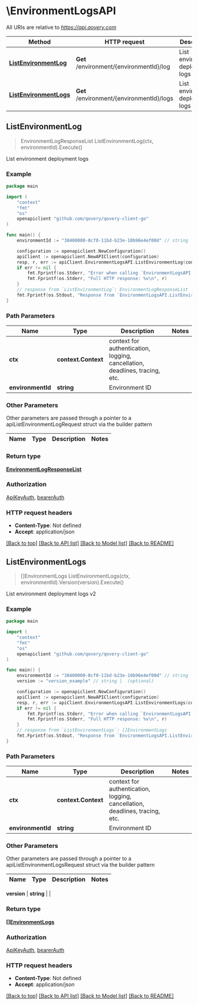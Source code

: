 # \EnvironmentLogsAPI

All URIs are relative to *https://api.qovery.com*

Method | HTTP request | Description
------------- | ------------- | -------------
[**ListEnvironmentLog**](EnvironmentLogsAPI.md#ListEnvironmentLog) | **Get** /environment/{environmentId}/log | List environment deployment logs
[**ListEnvironmentLogs**](EnvironmentLogsAPI.md#ListEnvironmentLogs) | **Get** /environment/{environmentId}/logs | List environment deployment logs v2



## ListEnvironmentLog

> EnvironmentLogResponseList ListEnvironmentLog(ctx, environmentId).Execute()

List environment deployment logs



### Example

```go
package main

import (
	"context"
	"fmt"
	"os"
	openapiclient "github.com/qovery/qovery-client-go"
)

func main() {
	environmentId := "38400000-8cf0-11bd-b23e-10b96e4ef00d" // string | Environment ID

	configuration := openapiclient.NewConfiguration()
	apiClient := openapiclient.NewAPIClient(configuration)
	resp, r, err := apiClient.EnvironmentLogsAPI.ListEnvironmentLog(context.Background(), environmentId).Execute()
	if err != nil {
		fmt.Fprintf(os.Stderr, "Error when calling `EnvironmentLogsAPI.ListEnvironmentLog``: %v\n", err)
		fmt.Fprintf(os.Stderr, "Full HTTP response: %v\n", r)
	}
	// response from `ListEnvironmentLog`: EnvironmentLogResponseList
	fmt.Fprintf(os.Stdout, "Response from `EnvironmentLogsAPI.ListEnvironmentLog`: %v\n", resp)
}
```

### Path Parameters


Name | Type | Description  | Notes
------------- | ------------- | ------------- | -------------
**ctx** | **context.Context** | context for authentication, logging, cancellation, deadlines, tracing, etc.
**environmentId** | **string** | Environment ID | 

### Other Parameters

Other parameters are passed through a pointer to a apiListEnvironmentLogRequest struct via the builder pattern


Name | Type | Description  | Notes
------------- | ------------- | ------------- | -------------


### Return type

[**EnvironmentLogResponseList**](EnvironmentLogResponseList.md)

### Authorization

[ApiKeyAuth](../README.md#ApiKeyAuth), [bearerAuth](../README.md#bearerAuth)

### HTTP request headers

- **Content-Type**: Not defined
- **Accept**: application/json

[[Back to top]](#) [[Back to API list]](../README.md#documentation-for-api-endpoints)
[[Back to Model list]](../README.md#documentation-for-models)
[[Back to README]](../README.md)


## ListEnvironmentLogs

> []EnvironmentLogs ListEnvironmentLogs(ctx, environmentId).Version(version).Execute()

List environment deployment logs v2



### Example

```go
package main

import (
	"context"
	"fmt"
	"os"
	openapiclient "github.com/qovery/qovery-client-go"
)

func main() {
	environmentId := "38400000-8cf0-11bd-b23e-10b96e4ef00d" // string | Environment ID
	version := "version_example" // string |  (optional)

	configuration := openapiclient.NewConfiguration()
	apiClient := openapiclient.NewAPIClient(configuration)
	resp, r, err := apiClient.EnvironmentLogsAPI.ListEnvironmentLogs(context.Background(), environmentId).Version(version).Execute()
	if err != nil {
		fmt.Fprintf(os.Stderr, "Error when calling `EnvironmentLogsAPI.ListEnvironmentLogs``: %v\n", err)
		fmt.Fprintf(os.Stderr, "Full HTTP response: %v\n", r)
	}
	// response from `ListEnvironmentLogs`: []EnvironmentLogs
	fmt.Fprintf(os.Stdout, "Response from `EnvironmentLogsAPI.ListEnvironmentLogs`: %v\n", resp)
}
```

### Path Parameters


Name | Type | Description  | Notes
------------- | ------------- | ------------- | -------------
**ctx** | **context.Context** | context for authentication, logging, cancellation, deadlines, tracing, etc.
**environmentId** | **string** | Environment ID | 

### Other Parameters

Other parameters are passed through a pointer to a apiListEnvironmentLogsRequest struct via the builder pattern


Name | Type | Description  | Notes
------------- | ------------- | ------------- | -------------

 **version** | **string** |  | 

### Return type

[**[]EnvironmentLogs**](EnvironmentLogs.md)

### Authorization

[ApiKeyAuth](../README.md#ApiKeyAuth), [bearerAuth](../README.md#bearerAuth)

### HTTP request headers

- **Content-Type**: Not defined
- **Accept**: application/json

[[Back to top]](#) [[Back to API list]](../README.md#documentation-for-api-endpoints)
[[Back to Model list]](../README.md#documentation-for-models)
[[Back to README]](../README.md)

